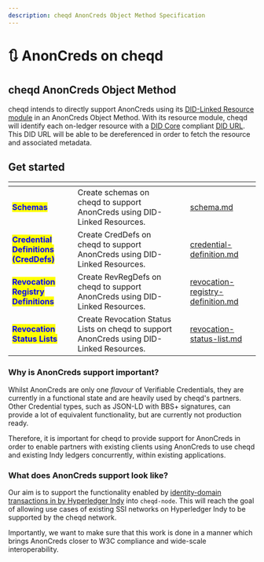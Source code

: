 ```yaml
---
description: cheqd AnonCreds Object Method Specification
---
```


# 🔃 AnonCreds on cheqd

## cheqd AnonCreds Object Method

cheqd intends to directly support AnonCreds using its [DID-Linked Resource module](../../credential-service/did-linked-resources/understanding-dlrs/) in an AnonCreds Object Method. With its resource module, cheqd will identify each on-ledger resource with a [DID Core](https://www.w3.org/TR/did-core/) compliant [DID URL](https://www.w3.org/TR/did-core/). This DID URL will be able to be dereferenced in order to fetch the resource and associated metadata.

## Get started

<table data-card-size="large" data-view="cards"><thead><tr><th></th><th></th><th></th><th data-hidden data-card-target data-type="content-ref"></th></tr></thead><tbody><tr><td><mark style="color:blue;"><strong>Schemas</strong></mark></td><td>Create schemas on cheqd to support AnonCreds using DID-Linked Resources.</td><td></td><td><a href="schema.md">schema.md</a></td></tr><tr><td><mark style="color:blue;"><strong>Credential Definitions (CredDefs)</strong></mark></td><td>Create CredDefs on cheqd to support AnonCreds using DID-Linked Resources.</td><td></td><td><a href="credential-definition.md">credential-definition.md</a></td></tr><tr><td><mark style="color:blue;"><strong>Revocation Registry Definitions</strong></mark></td><td>Create RevRegDefs on cheqd to support AnonCreds using DID-Linked Resources.</td><td></td><td><a href="revocation-registry-definition.md">revocation-registry-definition.md</a></td></tr><tr><td><mark style="color:blue;"><strong>Revocation Status Lists</strong></mark></td><td>Create Revocation Status Lists on cheqd to support AnonCreds using DID-Linked Resources.</td><td></td><td><a href="revocation-status-list.md">revocation-status-list.md</a></td></tr></tbody></table>

### Why is AnonCreds support important?

Whilst AnonCreds are only one _flavour_ of Verifiable Credentials, they are currently in a functional state and are heavily used by cheqd's partners. Other Credential types, such as JSON-LD with BBS+ signatures, can provide a lot of equivalent functionality, but are currently not production ready.

Therefore, it is important for cheqd to provide support for AnonCreds in order to enable partners with existing clients using AnonCreds to use cheqd and existing Indy ledgers concurrently, within existing applications.

### What does AnonCreds support look like?

Our aim is to support the functionality enabled by [identity-domain transactions in by Hyperledger Indy](https://github.com/hyperledger/indy-node/blob/master/docs/source/transactions.md) into `cheqd-node`. This will reach the goal of allowing use cases of existing SSI networks on Hyperledger Indy to be supported by the cheqd network.

Importantly, we want to make sure that this work is done in a manner which brings AnonCreds closer to W3C compliance and wide-scale interoperability.
